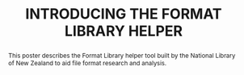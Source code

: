 ---
abstract: 'This poster describes the Format Library helper tool built by the National
  Library of New Zealand to aid file format research and analysis.

  '
creators:
- Gattuso, Jay
date: null
document_url: https://services.phaidra.univie.ac.at/api/object/o:1424897/download
grand_parent: iPRES
institutions:
- National Library of New Zealand
keywords:
- format identification
- pronom
- format library
- knowledge base
- risk
landing_page_url: https://phaidra.univie.ac.at/o:1424897
language: eng
layout: publication
license: CC BY 4.0 International
notes_url: null
parent: iPRES 2021
publication_type: poster
size: 153662
slides_url: null
source_name: iPRES
title: INTRODUCING THE FORMAT LIBRARY HELPER
year: 2021
---